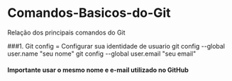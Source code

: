 # Comandos-Basicos-do-Git
Relação dos principais comandos do Git


###1. Git config = Configurar sua identidade de usuario 
  git config --global user.name "seu nome"
  git config --global user.email "seu email"
#### Importante usar o mesmo nome e e-mail utilizado no GitHub  
